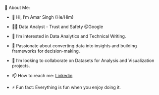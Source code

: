 💫 About Me:

- 👋 Hi, I’m Amar Singh (He/Him)
  
- 👩‍💻 Data Analyst - Trust and Safety @Google

- 👀 I’m interested in Data Analytics and Technical Writing.
  
- 🎯 Passionate about converting data into insights and building frameworks for decision-making.
  
- 👯 I’m looking to collaborate on Datasets for Analysis and Visualization projects.
  
- 📫 How to reach me: [Linkedin](https://www.linkedin.com/in/amarsingh1111/)
   
- ⚡ Fun fact: Everything is fun when you enjoy doing it. 


<!---
iamarsingh3/iamarsingh3 is a ✨ special ✨ repository because its `README.md` (this file) appears on your GitHub profile.
You can click the Preview link to take a look at your changes.
--->
